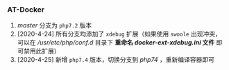 ### AT-Docker

1. *master* 分支为 `php7.2` 版本
2. [2020-4-24] 所有分支均添加了 `xdebug` 扩展（如果使用 `swoole` 出现冲突，可以在 */usr/etc/php/conf.d* 目录下 **重命名 *docker-ext-xdebug.ini* 文件** 即可禁用此扩展）
3. [2020-4-25] 新增 `php7.4` 版本，切换分支到 *php74* ，重新编译容器即可

